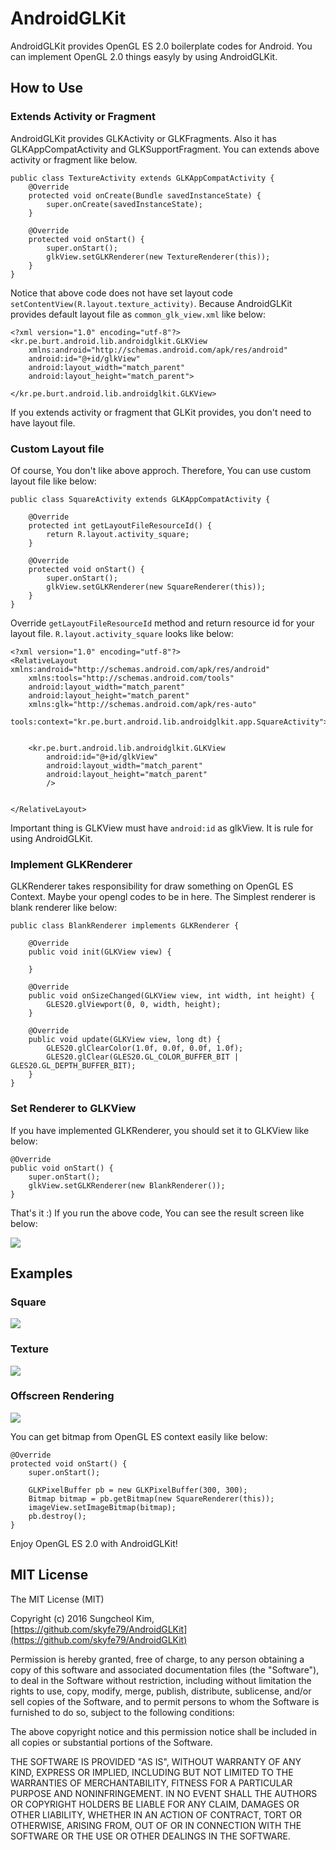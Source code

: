 # AndroidGLKit

AndroidGLKit provides OpenGL ES 2.0 boilerplate codes for Android. You can implement OpenGL 2.0 things easyly by using AndroidGLKit. 


## How to Use

### Extends Activity or Fragment

AndroidGLKit provides GLKActivity or GLKFragments. Also it has  GLKAppCompatActivity and GLKSupportFragment. You can extends above activity or fragment like below.

```
public class TextureActivity extends GLKAppCompatActivity {
    @Override
    protected void onCreate(Bundle savedInstanceState) {
        super.onCreate(savedInstanceState);
    }

    @Override
    protected void onStart() {
        super.onStart();
        glkView.setGLKRenderer(new TextureRenderer(this));
    }
}
```

Notice that above code does not have set layout code `setContentView(R.layout.texture_activity)`. Because AndroidGLKit provides default layout file as `common_glk_view.xml` like below:

```
<?xml version="1.0" encoding="utf-8"?>
<kr.pe.burt.android.lib.androidglkit.GLKView
    xmlns:android="http://schemas.android.com/apk/res/android"
    android:id="@+id/glkView"
    android:layout_width="match_parent"
    android:layout_height="match_parent">

</kr.pe.burt.android.lib.androidglkit.GLKView>
```

If you extends activity or fragment that GLKit provides, you don't need to have layout file. 

### Custom Layout file

Of course, You don't like above approch. Therefore, You can use custom layout file like below:

```
public class SquareActivity extends GLKAppCompatActivity {

    @Override
    protected int getLayoutFileResourceId() {
        return R.layout.activity_square;
    }

    @Override
    protected void onStart() {
        super.onStart();
        glkView.setGLKRenderer(new SquareRenderer(this));
    }
}
```

Override `getLayoutFileResourceId` method and return resource id for your layout file. `R.layout.activity_square` looks like below:

```
<?xml version="1.0" encoding="utf-8"?>
<RelativeLayout xmlns:android="http://schemas.android.com/apk/res/android"
    xmlns:tools="http://schemas.android.com/tools"
    android:layout_width="match_parent"
    android:layout_height="match_parent"
    xmlns:glk="http://schemas.android.com/apk/res-auto"
    tools:context="kr.pe.burt.android.lib.androidglkit.app.SquareActivity">


    <kr.pe.burt.android.lib.androidglkit.GLKView
        android:id="@+id/glkView"
        android:layout_width="match_parent"
        android:layout_height="match_parent"
        />


</RelativeLayout>
```

Important thing is GLKView must have `android:id` as glkView. It is rule for using AndroidGLKit.

### Implement GLKRenderer

GLKRenderer takes responsibility for draw something on OpenGL ES Context. Maybe your opengl codes to be in here. The Simplest renderer is blank renderer like below:

```
public class BlankRenderer implements GLKRenderer {

    @Override
    public void init(GLKView view) {

    }

    @Override
    public void onSizeChanged(GLKView view, int width, int height) {
        GLES20.glViewport(0, 0, width, height);
    }

    @Override
    public void update(GLKView view, long dt) {
        GLES20.glClearColor(1.0f, 0.0f, 0.0f, 1.0f);
        GLES20.glClear(GLES20.GL_COLOR_BUFFER_BIT | GLES20.GL_DEPTH_BUFFER_BIT);
    }
}
```

### Set Renderer to GLKView

If you have implemented GLKRenderer, you should set it to GLKView like below:

```
@Override
public void onStart() {
    super.onStart();
    glkView.setGLKRenderer(new BlankRenderer());
}
```

That's it :) If you run the above code, You can see the result screen like below:

![](art/img_01.png)

## Examples 

### Square

![](art/img_02.png)

### Texture

![](art/img_04.png)

### Offscreen Rendering

![](art/img_03.png)

You can get bitmap from OpenGL ES context easily like below:

```
@Override
protected void onStart() {
    super.onStart();

    GLKPixelBuffer pb = new GLKPixelBuffer(300, 300);
    Bitmap bitmap = pb.getBitmap(new SquareRenderer(this));
    imageView.setImageBitmap(bitmap);
    pb.destroy();
}
```

Enjoy OpenGL ES 2.0 with AndroidGLKit!

## MIT License

The MIT License (MIT)

Copyright (c) 2016 Sungcheol Kim, [https://github.com/skyfe79/AndroidGLKit](https://github.com/skyfe79/AndroidGLKit)

Permission is hereby granted, free of charge, to any person obtaining a copy
of this software and associated documentation files (the "Software"), to deal
in the Software without restriction, including without limitation the rights
to use, copy, modify, merge, publish, distribute, sublicense, and/or sell
copies of the Software, and to permit persons to whom the Software is
furnished to do so, subject to the following conditions:

The above copyright notice and this permission notice shall be included in all
copies or substantial portions of the Software.

THE SOFTWARE IS PROVIDED "AS IS", WITHOUT WARRANTY OF ANY KIND, EXPRESS OR
IMPLIED, INCLUDING BUT NOT LIMITED TO THE WARRANTIES OF MERCHANTABILITY,
FITNESS FOR A PARTICULAR PURPOSE AND NONINFRINGEMENT. IN NO EVENT SHALL THE
AUTHORS OR COPYRIGHT HOLDERS BE LIABLE FOR ANY CLAIM, DAMAGES OR OTHER
LIABILITY, WHETHER IN AN ACTION OF CONTRACT, TORT OR OTHERWISE, ARISING FROM,
OUT OF OR IN CONNECTION WITH THE SOFTWARE OR THE USE OR OTHER DEALINGS IN THE
SOFTWARE.



